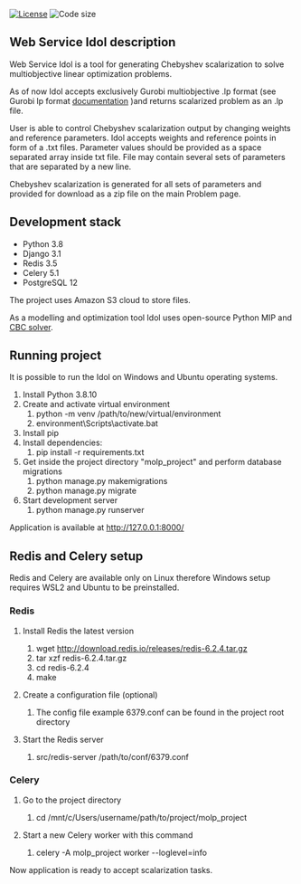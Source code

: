 
[![License](https://img.shields.io/github/license/rhombicosi/molp_project)](LICENSE)
![Code size](https://img.shields.io/github/languages/code-size/rhombicosi/Idol)
## **Web Service Idol description**
Web Service Idol is a tool for generating Chebyshev scalarization to solve multiobjective linear optimization problems.

As of now Idol accepts exclusively Gurobi multiobjective .lp format (see Gurobi lp format [documentation](https://www.gurobi.com/documentation/9.0/refman/lp_format.html#format:LP) )and returns scalarized problem as an .lp file.

User is able to control Chebyshev scalarization output by changing weights and reference parameters.
Idol accepts weights and reference points in form of a .txt files. Parameter values should be provided as a space separated array inside txt file.
File may contain several sets of parameters that are separated by a new line.

Chebyshev scalarization is generated for all sets of parameters and provided for download as a zip file on the main Problem page.

## **Development stack**

* Python 3.8
* Django 3.1
* Redis 3.5
* Celery 5.1
* PostgreSQL 12

The project uses Amazon S3 cloud to store files.

As a modelling and optimization tool Idol uses open-source Python MIP and [CBC solver](https://github.com/coin-or/Cbc).

## **Running project**

It is possible to run the Idol on Windows and Ubuntu operating systems.

1.  Install Python 3.8.10
1.  Create and activate virtual environment 
    1.  python -m venv /path/to/new/virtual/environment
    1.  environment\Scripts\activate.bat
1.  Install pip
1.  Install dependencies:
    1.  pip install -r requirements.txt
1.  Get inside the project directory "molp_project" and perform database migrations
    1.  python manage.py makemigrations
    1.  python manage.py migrate
1.  Start development server
    1.  python manage.py runserver
    
Application is available at http://127.0.0.1:8000/

## **Redis and Celery setup**
Redis and Celery are available only on Linux therefore Windows setup requires WSL2 and Ubuntu to be preinstalled.

### **Redis**

1. Install Redis the latest version
    1. wget http://download.redis.io/releases/redis-6.2.4.tar.gz
    1. tar xzf redis-6.2.4.tar.gz
    1. cd redis-6.2.4
    1. make
    
1. Create a configuration file (optional)
   1. The config file example 6379.conf can be found in the project root directory
    
1. Start the Redis server
    1. src/redis-server /path/to/conf/6379.conf

### **Celery**

1. Go to the project directory
    1. cd /mnt/c/Users/username/path/to/project/molp_project
    
1. Start a new Celery worker with this command
    1. celery -A molp_project worker --loglevel=info

Now application is ready to accept scalarization tasks.
